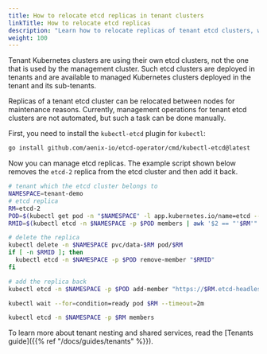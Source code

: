 ```yaml
---
title: How to relocate etcd replicas in tenant clusters
linkTitle: How to relocate etcd replicas
description: "Learn how to relocate replicas of tenant etcd clusters, which are used by tenant Kubernetes clusters."
weight: 100
---
```


Tenant Kubernetes clusters are using their own etcd clusters, not the one that is used by the management cluster.
Such etcd clusters are deployed in tenants and are available to managed Kubernetes clusters deployed in the tenant and its sub-tenants.

Replicas of a tenant etcd cluster can be relocated between nodes for maintenance reasons.
Currently, management operations for tenant etcd clusters are not automated,
but such a task can be done manually.

First, you need to install the `kubectl-etcd` plugin for `kubectl`:

```bash
go install github.com/aenix-io/etcd-operator/cmd/kubectl-etcd@latest
```

Now you can manage etcd replicas.
The example script shown below removes the `etcd-2` replica from the etcd cluster and then add it back.

```bash
# tenant which the etcd cluster belongs to
NAMESPACE=tenant-demo
# etcd replica
RM=etcd-2
POD=$(kubectl get pod -n "$NAMESPACE" -l app.kubernetes.io/name=etcd --no-headers | awk '$2 == "1/1" && $1 != "'$RM'" {print $1; exit;}')
RMID=$(kubectl etcd -n $NAMESPACE -p $POD members | awk '$2 == "'$RM'" {print $1}')

# delete the replica
kubectl delete -n $NAMESPACE pvc/data-$RM pod/$RM
if [ -n $RMID ]; then
  kubectl etcd -n $NAMESPACE -p $POD remove-member "$RMID"
fi

# add the replica back
kubectl etcd -n $NAMESPACE -p $POD add-member "https://$RM.etcd-headless.$NAMESPACE.svc:2380"

kubectl wait --for=condition=ready pod $RM --timeout=2m

kubectl etcd -n $NAMESPACE -p $RM members
```

To learn more about tenant nesting and shared services, read the [Tenants guide]({{% ref "/docs/guides/tenants" %}}).
